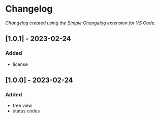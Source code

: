 # Changelog

*Changelog created using the [Simple Changelog](https://marketplace.visualstudio.com/items?itemName=tobiaswaelde.vscode-simple-changelog) extension for VS Code.*

## [1.0.1] - 2023-02-24
### Added
- license


## [1.0.0] - 2023-02-24
### Added
- tree view
- status codes